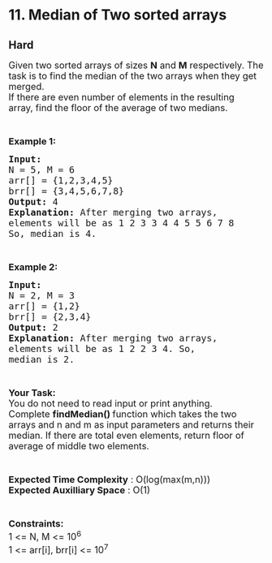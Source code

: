 # 11. Median of Two sorted arrays
## Hard 
<div class="problem-statement">
                <p></p><p><span style="font-size:18px">Given two sorted arrays of sizes <strong>N</strong> and <strong>M</strong> respectively. The task is to find the median of the two arrays when they get merged.<br>
If&nbsp;there are even number of elements in the resulting array,&nbsp;find the floor of the average of two medians.</span></p>

<p>&nbsp;</p>

<p><span style="font-size:18px"><strong>Example 1:</strong></span></p>

<pre><span style="font-size:18px"><strong>Input:
</strong>N = 5, M = 6 
arr[] = {1,2,3,4,5}
brr[] = {3,4,5,6,7,8}
<strong>Output: </strong>4<strong>
Explanation: </strong>After merging two arrays, 
elements will be as 1 2 3 3 4 4 5 5 6 7 8
So, median is 4.</span></pre>

<p>&nbsp;</p>

<p><span style="font-size:18px"><strong>Example 2:</strong></span></p>

<pre><span style="font-size:18px"><strong>Input:
</strong>N = 2, M = 3 
arr[] = {1,2}
brr[] = {2,3,4}
<strong>Output: </strong>2<strong>
Explanation: </strong>After merging two arrays, 
elements will be as 1 2 2 3 4. So, 
median is 2.</span>
</pre>

<p>&nbsp;</p>

<p><span style="font-size:18px"><strong>Your Task:</strong><br>
You do not need to read input or print anything. Complete&nbsp;<strong>findMedian()&nbsp;</strong>function which takes the two arrays and n and m as input parameters&nbsp;and returns&nbsp;their median. If&nbsp;there are total even elements,&nbsp;return floor of average of middle two elements.</span></p>

<p>&nbsp;</p>

<p><span style="font-size:18px"><strong>Expected Time Complexity</strong> : O(log(max(m,n)))<br>
<strong>Expected Auxilliary Space</strong> : O(1)</span></p>

<p>&nbsp;</p>

<p><span style="font-size:18px"><strong>Constraints:</strong><br>
1 &lt;= N, M &lt;= 10<sup>6</sup><br>
1 &lt;= arr[i], brr[i] &lt;= 10<sup>7</sup></span></p>

<p>&nbsp;</p>
 <p></p>
            </div>